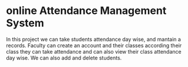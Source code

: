 # online Attendance Management System
 In this project we can take students attendance day wise, and mantain a records. Faculty can create an account and their classes according their class they can take attendance and can also view their class attendance day wise. We can also add and delete students.
